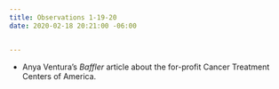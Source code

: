 ```yaml
---
title: Observations 1-19-20
date: 2020-02-18 20:21:00 -06:00


---
```


- Anya Ventura’s *Baffler* article about the for-profit Cancer Treatment Centers of America.